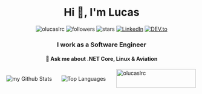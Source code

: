<h1 align="center">Hi 👋, I'm Lucas</h1>
<p align="center"> 
<img alt="olucaslrc" src="https://komarev.com/ghpvc/?username=olucaslrc&label=Profile%20views&color=0e75b6&style=flat"  /> 
<img alt="followers" src="https://img.shields.io/github/followers/olucaslrc?label=Followers&style=social">
<img src="https://img.shields.io/github/stars/olucaslrc?label=Stars" alt="stars">
<a href="https://www.linkedin.com/in/olucaslrc/" target="_blank"><img src="https://img.shields.io/badge/LinkedIn-%230077B5.svg?&style=flat-square&logo=linkedin&logoColor=white" alt="LinkedIn"></a>
  <a href="https://dev.to/olucaslrc" target="_blank"><img src="https://img.shields.io/badge/DEV-%230A0A0A.svg?&style=flat-square&logo=DEV.to&logoColor=white" alt="DEV.to"></a>
</p>

<h3 align="center">I work as a Software Engineer</h3>
<h4 align="center">💬 Ask me about .NET Core, Linux & Aviation</h4>

<p align="center"</p>

<div style="display: flex; align-items: center; justify-content: space-between; gap: 10px;">
  <img style="flex: 1; max-width: 48%;" src="https://github-readme-stats.vercel.app/api?username=olucaslrc&include_all_commits=true&count_private=true&show_icons=true&line_height=20&title_color=2B5BBD&icon_color=1124BB&text_color=A1A1A1&bg_color=0,000000,130F40" alt="my Github Stats"/>
  <img style="flex: 1; max-width: 48%;" src="https://github-readme-stats.vercel.app/api/top-langs?username=olucaslrc&show_icons=true&locale=en&layout=compact&theme=chartreuse-dark" alt="Top Languages"/>
  <a href="https://www.buymeacoffee.com/olucaslrc"> <img align="left" src="https://cdn.buymeacoffee.com/buttons/v2/default-yellow.png" height="50" width="210" alt="olucaslrc" /></a>
</div>
